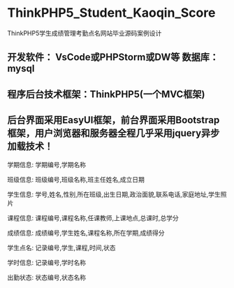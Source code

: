 # ThinkPHP5_Student_Kaoqin_Score
ThinkPHP5学生成绩管理考勤点名网站毕业源码案例设计
## 开发软件： VsCode或PHPStorm或DW等  数据库：mysql
## 程序后台技术框架：ThinkPHP5(一个MVC框架)
## 后台界面采用EasyUI框架，前台界面采用Bootstrap框架，用户浏览器和服务器全程几乎采用jquery异步加载技术！

学期信息: 学期编号,学期名称

班级信息: 班级编号,班级名称,班主任姓名,成立日期

学生信息: 学号,姓名,性别,所在班级,出生日期,政治面貌,联系电话,家庭地址,学生照片

课程信息: 课程编号,课程名称,任课教师,上课地点,总课时,总学分

成绩信息: 成绩编号,学生姓名,课程名称,所在学期,成绩得分

学生点名: 记录编号,学生,课程,时间,状态

学时信息: 记录编号,学时名称

出勤状态: 状态编号,状态名称

